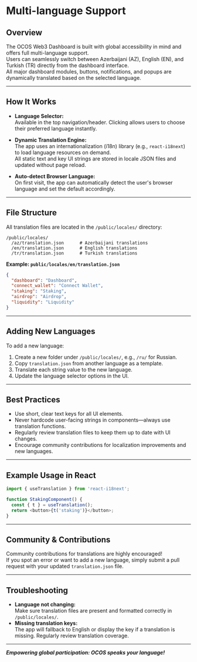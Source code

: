 
# Multi-language Support

## Overview

The OCOS Web3 Dashboard is built with global accessibility in mind and offers full multi-language support.  
Users can seamlessly switch between Azerbaijani (AZ), English (EN), and Turkish (TR) directly from the dashboard interface.  
All major dashboard modules, buttons, notifications, and popups are dynamically translated based on the selected language.

---

## How It Works

- **Language Selector:**  
  Available in the top navigation/header. Clicking allows users to choose their preferred language instantly.

- **Dynamic Translation Engine:**  
  The app uses an internationalization (i18n) library (e.g., `react-i18next`) to load language resources on demand.  
  All static text and key UI strings are stored in locale JSON files and updated without page reload.

- **Auto-detect Browser Language:**  
  On first visit, the app can automatically detect the user's browser language and set the default accordingly.

---

## File Structure

All translation files are located in the `/public/locales/` directory:

```
/public/locales/
  /az/translation.json      # Azerbaijani translations
  /en/translation.json      # English translations
  /tr/translation.json      # Turkish translations
```

**Example: `public/locales/en/translation.json`**
```json
{
  "dashboard": "Dashboard",
  "connect_wallet": "Connect Wallet",
  "staking": "Staking",
  "airdrop": "Airdrop",
  "liquidity": "Liquidity"
}
```

---

## Adding New Languages

To add a new language:

1. Create a new folder under `/public/locales/`, e.g., `/ru/` for Russian.
2. Copy `translation.json` from another language as a template.
3. Translate each string value to the new language.
4. Update the language selector options in the UI.

---

## Best Practices

- Use short, clear text keys for all UI elements.
- Never hardcode user-facing strings in components—always use translation functions.
- Regularly review translation files to keep them up to date with UI changes.
- Encourage community contributions for localization improvements and new languages.

---

## Example Usage in React

```js
import { useTranslation } from 'react-i18next';

function StakingComponent() {
  const { t } = useTranslation();
  return <button>{t('staking')}</button>;
}
```

---

## Community & Contributions

Community contributions for translations are highly encouraged!  
If you spot an error or want to add a new language, simply submit a pull request with your updated `translation.json` file.

---

## Troubleshooting

- **Language not changing:**  
  Make sure translation files are present and formatted correctly in `/public/locales/`.
- **Missing translation keys:**  
  The app will fallback to English or display the key if a translation is missing. Regularly review translation coverage.

---

_**Empowering global participation: OCOS speaks your language!**_
